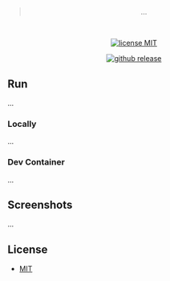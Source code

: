 <br />

<h1 align="center">

<!-- [![logo readme](https://raw.githubusercontent.com/bastean/codexgo/main/docs/readme/logo-readme.png)](https://github.com/bastean) -->

<!-- [![logo readme](docs/readme/logo-readme.png)](https://github.com/bastean) -->

</h1>

<div align="center">

> ...

</div>

<br />

<div align="center">

[![license MIT](https://img.shields.io/badge/license-MIT-blue.svg)](LICENSE)

</div>

<div align="center">

[![github release](https://img.shields.io/github/v/release/bastean/codexgo.svg)](https://github.com/bastean/codexgo/releases)

</div>

## Run

...

### Locally

...

### Dev Container

...

## Screenshots

...

## License

- [MIT](LICENSE)
